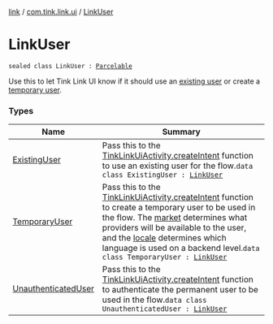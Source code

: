 [link](../../index.md) / [com.tink.link.ui](../index.md) / [LinkUser](./index.md)

# LinkUser

`sealed class LinkUser : `[`Parcelable`](https://developer.android.com/reference/android/os/Parcelable.html)

Use this to let Tink Link UI know if it should use an [existing user](-existing-user/index.md) or
create a [temporary user](-temporary-user/index.md).

### Types

| Name | Summary |
|---|---|
| [ExistingUser](-existing-user/index.md) | Pass this to the [TinkLinkUiActivity.createIntent](../-tink-link-ui-activity/create-intent.md) function to use an existing user for the flow.`data class ExistingUser : `[`LinkUser`](./index.md) |
| [TemporaryUser](-temporary-user/index.md) | Pass this to the [TinkLinkUiActivity.createIntent](../-tink-link-ui-activity/create-intent.md) function to create a temporary user to be used in the flow. The [market](-temporary-user/market.md) determines what providers will be available to the user, and the [locale](-temporary-user/locale.md) determines which language is used on a backend level.`data class TemporaryUser : `[`LinkUser`](./index.md) |
| [UnauthenticatedUser](-unauthenticated-user/index.md) | Pass this to the [TinkLinkUiActivity.createIntent](../-tink-link-ui-activity/create-intent.md) function to authenticate the permanent user to be used in the flow.`data class UnauthenticatedUser : `[`LinkUser`](./index.md) |
